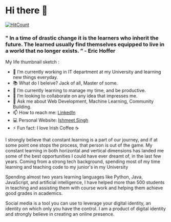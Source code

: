# Hi there 👋

[![HitCount](http://hits.dwyl.com/ishmeetsingh217/ishmeetsingh217.svg)](http://hits.dwyl.com/ishmeetsingh217/ishmeetsingh217)

### " In a time of drastic change it is the learners who inherit the future. The learned usually find themselves equipped to live in a world that no longer exists. ” - Eric Hoffer

My life thumbnail sketch :

- 🔭 I’m currently working in IT department at my University and learning new things everyday.
- 📚 What do I beleive? Jack of all, Master of some.
- 🌱 I’m currently learning to manage my time, and be productive.
- 👯 I’m looking to collaborate on any idea that impresses me.
- 💬 Ask me about Web Development, Machine Learning, Community Building.
- 📫 How to reach me: [LinkedIn](https://www.linkedin.com/in/ishmeetsingh217/)
- 💻 Personal Website: [Ishmeet Singh](https://ishmeetsingh217.github.io)
- ⚡ Fun fact: I love Irish Coffee ☕


I strongly believe that constant learning is a part of our journey, and if at some point one stops the process, that person is out of the game. My constant learning in both horizontal and vertical dimensions has landed me some of the best opportunities I could have ever dreamt of, in the last few years. Coming from a strong tech background, spending most of my time learning and teaching code to my junior's in my University

Spending almost two years learning languages like Python, Java, JavaScript, and artificial intelligence, I have helped more than 500 students in teaching and assisting them with course work and helping them achieve good grades in academics. 

Social media is a tool you can use to leverage your digital identity, an identity on which only you have the control. I am a product of digital identity and strongly believe in creating an online presence.

